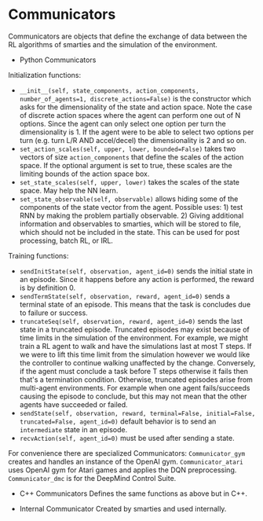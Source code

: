 # Communicators

Communicators are objects that define the exchange of data between the RL algorithms of smarties and the simulation of the environment.

* Python Communicators
 
Initialization functions:
  - `__init__(self, state_components, action_components, number_of_agents=1, discrete_actions=False)` is the constructor which asks for the dimensionality of the state and action space. Note the case of discrete action spaces where the agent can perform one out of N options. Since the agent can only select one option per turn the dimensionality is 1. If the agent were to be able to select two options per turn (e.g. turn L/R AND accel/decel) the dimensionality is 2 and so on.
  - `set_action_scales(self, upper, lower, bounded=False)` takes two vectors of size `action_components` that define the scales of the action space. If the optional argument is set to true, these scales are the limiting bounds of the action space box.
  - `set_state_scales(self, upper, lower)` takes the scales of the state space. May help the NN learn.
  - `set_state_observable(self, observable)` allows hiding some of the components of the state vector from the agent. Possible uses: 1) test RNN by making the problem partially observable. 2) Giving additional information and observables to smarties, which will be stored to file, which should not be included in the state. This can be used for post processing, batch RL, or IRL.

Training functions:
  - `sendInitState(self, observation, agent_id=0)` sends the initial state in an episode. Since it happens before any action is performed, the reward is by definition 0.
  - `sendTermState(self, observation, reward, agent_id=0)` sends a terminal state of an episode. This means that the task is concludes due to failure or success.
  - `truncateSeq(self, observation, reward, agent_id=0)` sends the last state in a truncated episode. Truncated episodes may exist because of time limits in the simulation of the environment. For example, we might train a RL agent to walk and have the simulations last at most T steps. If we were to lift this time limit from the simulation however we would like the controller to continue walking unaffected by the change. Conversely, if the agent must conclude a task before T steps otherwise it fails then that's a termination condition. Otherwise, truncated episodes arise from multi-agent environments. For example when one agent fails/succeeds causing the episode to conclude, but this may not mean that the other agents have succeeded or failed.  
  - `sendState(self, observation, reward, terminal=False, initial=False, truncated=False, agent_id=0)` default behavior is to send an `intermediate` state in an episode.
  - `recvAction(self, agent_id=0)` must be used after sending a state.

For convenience there are specialized Communicators: `Communicator_gym` creates and handles an instance of the OpenAI gym. `Communicator_atari` uses OpenAI gym for Atari games and applies the DQN preprocessing. `Communicator_dmc` is for the DeepMind Control Suite.


* C++ Communicators
Defines the same functions as above but in C++.

* Internal Communicator
Created by smarties and used internally. 
